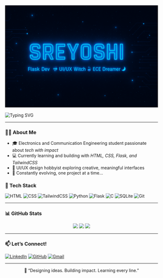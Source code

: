 

<p align="center">
  <img src="https://raw.githubusercontent.com/Sreyoshi244/Sreyoshi244/main/sreyoshi-banner.png" alt="Sreyoshi Banner" />
</p>


<img src="https://readme-typing-svg.demolab.com?font=Fira+Code&size=24&pause=1000&color=00FFFF&center=true&vCenter=true&width=600&lines=Hey+there%2C+I'm+Sreyoshi!;ECE+%7C+Web+Dev+%7C+UI%2FUX+Explorer;Code.+Design.+Grow.+Repeat+%E2%9C%A8" alt="Typing SVG" />

---

### 👩‍💻 About Me

- 🎓 Electronics and Communication Engineering student passionate about *tech with impact*
- 💻 Currently learning and building with *HTML, CSS, Flask, and TailwindCSS*
- 🎨 UI/UX design hobbyist exploring creative, meaningful interfaces
- 🌱 Constantly evolving, one project at a time...



### 🧰 Tech Stack

![HTML](https://img.shields.io/badge/-HTML5-E34F26?logo=html5&logoColor=white)
![CSS](https://img.shields.io/badge/-CSS3-1572B6?logo=css3)
![TailwindCSS](https://img.shields.io/badge/-TailwindCSS-38B2AC?logo=tailwind-css&logoColor=white)
![Python](https://img.shields.io/badge/-Python-3776AB?logo=python&logoColor=white)
![Flask](https://img.shields.io/badge/-Flask-000000?logo=flask)
![C](https://img.shields.io/badge/-C-00599C?logo=c)
![SQLite](https://img.shields.io/badge/-SQLite-003B57?logo=sqlite)
![Git](https://img.shields.io/badge/-Git-F05032?logo=git&logoColor=white)

---

### 📊 GitHub Stats

<p align="center">
  <img src="https://github-readme-stats.vercel.app/api?username=Sreyoshi244&show_icons=true&theme=dracula" width="48%" />
  <img src="https://streak-stats.demolab.com/?user=Sreyoshi244&theme=dracula" width="48%" />
  <img src="https://github-readme-stats.vercel.app/api/top-langs/?username=Sreyoshi244&layout=compact&theme=dracula" width="48%" />
</p>

---


### 📫 Let’s Connect!

[![LinkedIn](https://img.shields.io/badge/-LinkedIn-0077B5?style=flat&logo=linkedin)](www.linkedin.com/in/sreyoshi-pal)
[![GitHub](https://img.shields.io/badge/-GitHub-181717?style=flat&logo=github)](https://github.com/Sreyoshi244)
[![Gmail](https://img.shields.io/badge/-Gmail-D14836?style=flat&logo=gmail&logoColor=white)](mailto:sreyoshipal85@gmail.com)




---

<p align="center">
  💬 “Designing ideas. Building impact. Learning every line.”
</p>
